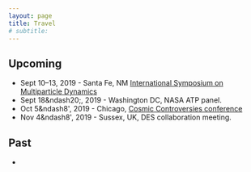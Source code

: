 ```yaml
---
layout: page
title: Travel
# subtitle: 
---
```

## Upcoming

* Sept 10&ndash;13, 2019 -  Santa Fe, NM [International Symposium on Multiparticle Dynamics](http://www.cvent.com/events/xlix-international-symposium-on-multiparticle-dynamics/event-summary-a2ba6046811b4da1adcc2efe2225dda7.aspx?dvce=1)
* Sept 18&ndash20;, 2019 -  Washington DC,  NASA ATP panel. 
* Oct 5&ndash8', 2019 -  Chicago, [Cosmic Controversies conference](https://voices.uchicago.edu/cosmiccontroversies/)
* Nov 4&ndash8', 2019 -  Sussex, UK, DES collaboration meeting. 


## Past

*